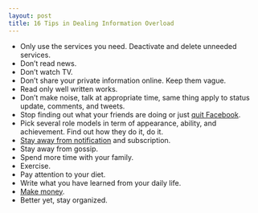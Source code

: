 ```yaml
---
layout: post
title: 16 Tips in Dealing Information Overload
---
```

- Only use the services you need. Deactivate and delete unneeded services.
- Don’t read news.
- Don’t watch TV.
- Don’t share your private information online. Keep them vague.
- Read only well written works.
- Don’t make noise, talk at appropriate time, same thing apply to status update, comments, and tweets.
- Stop finding out what your friends are doing or just [quit Facebook](http://sayzlim.net/living-without-facebook/ "Living Without Facebook | Sayz Lim").
- Pick several role models in term of appearance, ability, and achievement. Find out how they do it, do it.
- [Stay away from notification](http://sayzlim.net/denotification/ "Denotification | Sayz Lim") and subscription.
- Stay away from gossip.
- Spend more time with your family.
- Exercise.
- Pay attention to your diet.
- Write what you have learned from your daily life.
- [Make money](http://www.inc.com/magazine/20110301/making-money-small-business-advice-from-jason-fried.html "Making Money | Small Business Advice from Jason Fried of Inc.com ...").
- Better yet, stay organized.